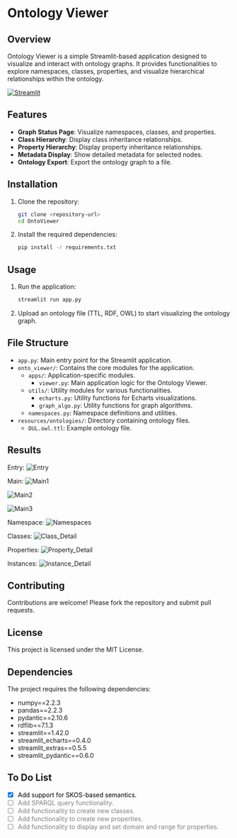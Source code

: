 # Ontology Viewer

## Overview
Ontology Viewer is a simple Streamlit-based application designed to visualize and interact with ontology graphs. It provides functionalities to explore namespaces, classes, properties, and visualize hierarchical relationships within the ontology.

[![Streamlit](https://static.streamlit.io/badges/streamlit_badge_black_white.svg)](https://appontoviewer-w5pvvngndyhtwccjhkbpdu.streamlit.app/)

## Features
- **Graph Status Page**: Visualize namespaces, classes, and properties.
- **Class Hierarchy**: Display class inheritance relationships.
- **Property Hierarchy**: Display property inheritance relationships.
- **Metadata Display**: Show detailed metadata for selected nodes.
- **Ontology Export**: Export the ontology graph to a file.

## Installation
1. Clone the repository:
    ```sh
    git clone <repository-url>
    cd OntoViewer
    ```

2. Install the required dependencies:
    ```sh
    pip install -r requirements.txt
    ```

## Usage
1. Run the application:
    ```sh
    streamlit run app.py
    ```

2. Upload an ontology file (TTL, RDF, OWL) to start visualizing the ontology graph.

## File Structure
- `app.py`: Main entry point for the Streamlit application.
- `onto_viewer/`: Contains the core modules for the application.
  - `apps/`: Application-specific modules.
    - `viewer.py`: Main application logic for the Ontology Viewer.
  - `utils/`: Utility modules for various functionalities.
    - `echarts.py`: Utility functions for Echarts visualizations.
    - `graph_algo.py`: Utility functions for graph algorithms.
  - `namespaces.py`: Namespace definitions and utilities.
- `resources/ontologies/`: Directory containing ontology files.
  - `DUL.owl.ttl`: Example ontology file.

## Results

Entry:
![Entry](./resources//screenshots//entry.png)

Main:
![Main1](./resources//screenshots//main1.png)

![Main2](./resources//screenshots//main2.png)

![Main3](./resources//screenshots//main3.png)

Namespace:
![Namespaces](./resources//screenshots//namespaces.png)

Classes:
![Class_Detail](./resources//screenshots//class_detail.png)

Properties:
![Property_Detail](./resources//screenshots//property_detail.png)

Instances:
![Instance_Detail](./resources//screenshots//instance_detail.png)

## Contributing
Contributions are welcome! Please fork the repository and submit pull requests.

## License
This project is licensed under the MIT License.

## Dependencies
The project requires the following dependencies:
- numpy==2.2.3
- pandas==2.2.3
- pydantic==2.10.6
- rdflib==7.1.3
- streamlit==1.42.0
- streamlit_echarts==0.4.0
- streamlit_extras==0.5.5
- streamlit_pydantic==0.6.0

## To Do List
- [x] <span style="color:black;">Add support for SKOS-based semantics.</span>
- [ ] <span style="color:gray;">Add SPARQL query functionality.</span>
- [ ] <span style="color:gray;">Add functionality to create new classes.</span>
- [ ] <span style="color:gray;">Add functionality to create new properties.</span>
- [ ] <span style="color:gray;">Add functionality to display and set domain and range for properties.</span>
